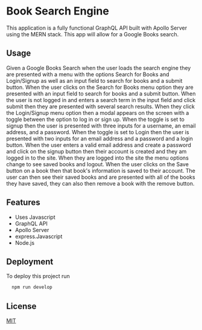 
# Book Search Engine

This application is a fully functional GraphQL API built with Apollo Server using the MERN stack. This app will allow for a Google Books search. 


## Usage

Given a Google Books Search when the user loads the search engine they are presented with a menu with the options Search for Books and Login/Signup as well as an input field to search for books and a submit button. When the user clicks on the Search for Books menu option they are presented with an input field to search for books and a submit button. When the user is not logged in and enters a search term in the input field and click submit then they are presented with several search results. When they click the Login/Signup menu option then a modal appears on the screen with a toggle between the option to log in or sign up. When the toggle is set to signup then the user is presented with three inputs for a username, an email address, and a password. When the toggle is set to Login then the user is presented with two inputs for an email address and a password and a login button. When the user enters a valid email address and create a password and click on the signup button then their account is created and they am logged in to the site. When they are logged into the site the menu options change to see saved books and logout. When the user clicks on the Save button on a book then that book's information is saved to their account. The user can then see their saved books and are presented with all of the books they have saved, they can also then remove a book with the remove button. 


## Features

- Uses Javascript
- GraphQL API
- Apollo Server
- express.Javascript
- Node.js


## Deployment

To deploy this project run

```bash
  npm run develop
```


## License

[MIT](https://choosealicense.com/licenses/mit/)

